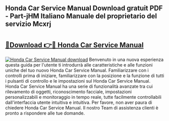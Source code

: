 ## Honda Car Service Manual Download gratuit PDF - Part-jHM Italiano Manuale del proprietario del servizio Mcxrj

# <h2><a href="http://dfc3sk.blite.top/?on=Honda+Car+Service+Manual">🔗Download 👉🔴 Honda Car Service Manual</a></h2>

[![Honda Car Service Manual download](https://i.imgur.com/lujVjoI.png)](http://dfc3sk.blite.top/?on=Honda+Car+Service+Manual)
Benvenuto in una nuova esperienza questa guida per l'utente ti introdurrà alle caratteristiche e alle funzioni uniche del tuo nuovo Honda Car Service Manual. Familiarizzare con i controlli prima di iniziare, familiarizzare con la posizione e la funzione di tutti i pulsanti di controllo e le impostazioni sul Honda Car Service Manual. Honda Car Service Manual ha una serie di funzionalità avanzate tra cui rilevamento di oggetti, riconoscimento facciale, impostazioni personalizzabili e monitoraggio in tempo reale, tutte facilmente controllabili dall'interfaccia utente intuitiva e intuitiva. Per favore, non aver paura di chiedere Honda Car Service Manual. Il nostro Team di assistenza clienti è pronto a rispondere alle tue domande.
